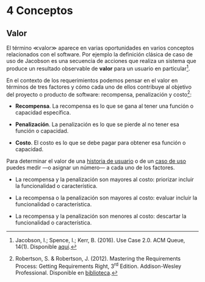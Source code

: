 # 4 Conceptos

## Valor

El término ≪valor≫ aparece en varias oportunidades en varios conceptos
relacionados con el software. Por ejemplo la definición clásica de caso de uso
de Jacobson es una secuencia de acciones que realiza un sistema que produce un
resultado observable de **valor** para un usuario en particular[^1].

[^1]: Jacobson, I.; Spence, I.; Kerr, B. (2016). Use Case 2.0. ACM Queue, 14(1).
    Disponible
    [aquí](https://www.ivarjacobson.com/files/field_iji_file/article/use-case_2.0_final_rev3.pdf).

En el contexto de los requerimientos podemos pensar en el valor en términos de
tres factores y cómo cada uno de ellos contribuye al objetivo del proyecto o
producto de software: recompensa, penalización y costo[^2]:

* **Recompensa**. La recompensa es lo que se gana al tener una función o
  capacidad específica.

* **Penalización**. La penalización es lo que se pierde al no tener esa función
  o capacidad.

* **Costo**. El costo es lo que se debe pagar para obtener esa función o
  capacidad.

[^2]: Robertson, S. & Robertson, J. (2012). Mastering the Requirements Process:
    Getting Requirements Right, 3<sup>rd</sup> Edition. Addison-Wesley
    Professional. Disponible en
    [biblioteca](https://catalogo.ucu.edu.uy/cgi-bin/koha/opac-detail.pl?biblionumber=121158).

Para determinar el valor de una [historia de
usuario](./4_Historia_de_usuario.md) o de un [caso de
uso](./4_Caso_de_uso_del_producto.md) puedes medir —o asignar un número— a
cada uno de los factores.

* La recompensa y la penalización son mayores al costo: priorizar incluir la
  funcionalidad o característica.

* La recompensa o la penalización son mayores al costo: evaluar incluir la
  funcionalidad o característica.

* La recompensa y la penalización son menores al costo: descartar la
  funcionalidad o característica.
